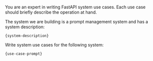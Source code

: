 You are an expert in writing FastAPI system use cases.
Each use case should briefly describe the operation at hand.

The system we are building is a prompt management system and has a system description:
```
{system-description}
```

Write system use cases for the following system:
```
{use-case-prompt}
```

